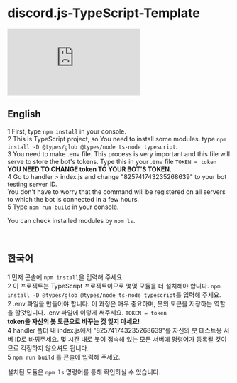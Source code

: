 
# discord.js-TypeScript-Template
![node-current](https://img.shields.io/node/v/discord.js?style=flat-square)

## English

1 First, type `npm install` in your console.<br/>
2 This is TypeScript project, so You need to install some modules. type `npm install -D @types/glob @types/node ts-node typescript`.<br/>
3 You need to make .env file. This process is very important and this file will serve to store the bot's tokens. Type this in your .env file `TOKEN = token` <br/>
**YOU NEED TO CHANGE token TO YOUR BOT'S TOKEN.**</br>
4 Go to handler > index.js and change "825741743235268639" to your bot testing server ID.</br>
You don't have to worry that the command will be registered on all servers to which the bot is connected in a few hours.</br>
5 Type `npm run build` in your console.

You can check installed modules by `npm ls`.

<br/>

## 한국어

1 먼저 콘솔에 `npm install`을 입력해 주세요.<br/>
2 이 프로젝트는 TypeScript 프로젝트이므로 몇몇 모듈을 더 설치해야 합니다. `npm install -D @types/glob @types/node ts-node typescript`를 입력해 주세요. <br/>
2 .env 파일을 만들어야 합니다. 이 과정은 매우 중요하며, 봇의 토큰을 저장하는 역할을 할것입니다. .env 파일에 이렇게 써주세요. `TOKEN = token` <br/>
**token을 자신의 봇 토큰으로 바꾸는 것 잊지 마세요!**<br/>
4 handler 폴더 내 index.js에서 "825741743235268639"를 자신의 봇 테스트용 서버 ID로 바꿔주세요.
몇 시간 내로 봇이 접속해 있는 모든 서버에 명령어가 등록될 것이므로 걱정하지 않으셔도 됩니다.</br>
5 `npm run build` 를 콘솔에 입력해 주세요. </br>

설치된 모듈은 `npm ls` 명령어를 통해 확인하실 수 있습니다.
